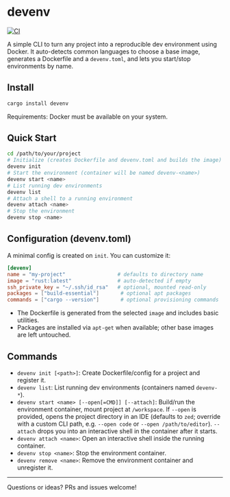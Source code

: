 # devenv

[![CI](https://github.com/petehayes102/devenv/actions/workflows/ci.yml/badge.svg)](https://github.com/petehayes102/devenv/actions/workflows/ci.yml)

A simple CLI to turn any project into a reproducible dev environment using Docker. It auto-detects common languages to choose a base image, generates a Dockerfile and a `devenv.toml`, and lets you start/stop environments by name.

## Install

```sh
cargo install devenv
```

Requirements: Docker must be available on your system.

## Quick Start

```sh
cd /path/to/your/project
# Initialize (creates Dockerfile and devenv.toml and builds the image)
devenv init
# Start the environment (container will be named devenv-<name>)
devenv start <name>
# List running dev environments
devenv list
# Attach a shell to a running environment
devenv attach <name>
# Stop the environment
devenv stop <name>
```

## Configuration (devenv.toml)
A minimal config is created on `init`. You can customize it:

```toml
[devenv]
name = "my-project"                 # defaults to directory name
image = "rust:latest"               # auto-detected if empty
ssh_private_key = "~/.ssh/id_rsa"   # optional, mounted read-only
packages = ["build-essential"]       # optional apt packages
commands = ["cargo --version"]       # optional provisioning commands
```

- The Dockerfile is generated from the selected `image` and includes basic utilities.
- Packages are installed via `apt-get` when available; other base images are left untouched.

## Commands
- `devenv init [<path>]`: Create Dockerfile/config for a project and register it.
- `devenv list`: List running dev environments (containers named `devenv-*`).
- `devenv start <name> [--open[=CMD]] [--attach]`: Build/run the environment container, mount project at `/workspace`. If `--open` is provided, opens the project directory in an IDE (defaults to `zed`; override with a custom CLI path, e.g. `--open code` or `--open /path/to/editor`). `--attach` drops you into an interactive shell in the container after it starts.
- `devenv attach <name>`: Open an interactive shell inside the running container.
- `devenv stop <name>`: Stop the environment container.
- `devenv remove <name>`: Remove the environment container and unregister it.

---

Questions or ideas? PRs and issues welcome!
